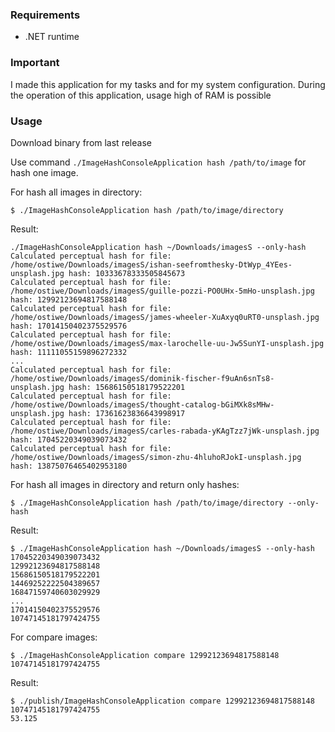 ### Requirements

* .NET runtime

### Important

I made this application for my tasks and for my system configuration. During the operation of this application, usage
high of RAM is possible

### Usage

Download binary from last release

Use command `./ImageHashConsoleApplication hash /path/to/image` for hash one image.

For hash all images in directory:

```shell
$ ./ImageHashConsoleApplication hash /path/to/image/directory
``` 

Result:

```shell
./ImageHashConsoleApplication hash ~/Downloads/imagesS --only-hash
Calculated perceptual hash for file: /home/ostiwe/Downloads/imagesS/ishan-seefromthesky-DtWyp_4YEes-unsplash.jpg hash: 10333678333505845673
Calculated perceptual hash for file: /home/ostiwe/Downloads/imagesS/guille-pozzi-PO0UHx-5mHo-unsplash.jpg hash: 12992123694817588148
Calculated perceptual hash for file: /home/ostiwe/Downloads/imagesS/james-wheeler-XuAxyq0uRT0-unsplash.jpg hash: 17014150402375529576
Calculated perceptual hash for file: /home/ostiwe/Downloads/imagesS/max-larochelle-uu-Jw5SunYI-unsplash.jpg hash: 11111055159896272332
...
Calculated perceptual hash for file: /home/ostiwe/Downloads/imagesS/dominik-fischer-f9uAn6snTs8-unsplash.jpg hash: 15686150518179522201
Calculated perceptual hash for file: /home/ostiwe/Downloads/imagesS/thought-catalog-bGiMXk8sMHw-unsplash.jpg hash: 17361623836643998917
Calculated perceptual hash for file: /home/ostiwe/Downloads/imagesS/carles-rabada-yKAgTzz7jWk-unsplash.jpg hash: 17045220349039073432
Calculated perceptual hash for file: /home/ostiwe/Downloads/imagesS/simon-zhu-4hluhoRJokI-unsplash.jpg hash: 13875076465402953180
```

For hash all images in directory and return only hashes:

```shell
$ ./ImageHashConsoleApplication hash /path/to/image/directory --only-hash
``` 

Result:

```shell
$ ./ImageHashConsoleApplication hash ~/Downloads/imagesS --only-hash
17045220349039073432
12992123694817588148
15686150518179522201
14469252222504389657
16847159740603029929
...
17014150402375529576
10747145181797424755
```

For compare images:

```shell
$ ./ImageHashConsoleApplication compare 12992123694817588148 10747145181797424755
```

Result:

```shell
$ ./publish/ImageHashConsoleApplication compare 12992123694817588148 10747145181797424755
53.125
```